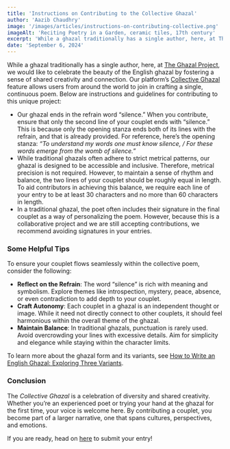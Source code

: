 ```yaml
---
title: 'Instructions on Contributing to the Collective Ghazal'
author: 'Aazib Chaudhry'
image: '/images/articles/instructions-on-contributing-collective.png'
imageAlt: 'Reciting Poetry in a Garden, ceramic tiles, 17th century'
excerpt: 'While a ghazal traditionally has a single author, here, at The Ghazal Project, we would like to celebrate the beauty of the English ghazal by fostering a sense of shared creativity and connection. Our platform’s Collective Ghazal feature allows users from around the world to join in crafting a single, continuous poem.'
date: 'September 6, 2024'
---
```


While a ghazal traditionally has a single author, here, at [The Ghazal Project](/), we would like to celebrate the beauty of the English ghazal by fostering a sense of shared creativity and connection. Our platform’s [Collective Ghazal](/collective-ghazal) feature allows users from around the world to join in crafting a single, continuous poem. Below are instructions and guidelines for contributing to this unique project:

- Our ghazal ends in the refrain word “silence.” When you contribute, ensure that only the second line of your couplet ends with “silence.” This is because only the opening stanza ends both of its lines with the refrain, and that is already provided. For reference, here’s the opening stanza: _“To understand my words one must know silence, / For these words emerge from the womb of silence.”_
- While traditional ghazals often adhere to strict metrical patterns, our ghazal is designed to be accessible and inclusive. Therefore, metrical precision is not required. However, to maintain a sense of rhythm and balance, the two lines of your couplet should be roughly equal in length. To aid contributors in achieving this balance, we require each line of your entry to be at least 30 characters and no more than 60 characters in length.
- In a traditional ghazal, the poet often includes their signature in the final couplet as a way of personalizing the poem. However, because this is a collaborative project and we are still accepting contributions, we recommend avoiding signatures in your entries.

### Some Helpful Tips

To ensure your couplet flows seamlessly within the collective poem, consider the following:

- **Reflect on the Refrain**: The word “silence” is rich with meaning and symbolism. Explore themes like introspection, mystery, peace, absence, or even contradiction to add depth to your couplet.
- **Craft Autonomy**: Each couplet in a ghazal is an independent thought or image. While it need not directly connect to other couplets, it should feel harmonious within the overall theme of the ghazal.
- **Maintain Balance**: In traditional ghazals, punctuation is rarely used. Avoid overcrowding your lines with excessive details. Aim for simplicity and elegance while staying within the character limits.

To learn more about the ghazal form and its variants, see [How to Write an English Ghazal: Exploring Three Variants](/articles/how-to-write-english-ghazal).

### Conclusion

The _Collective Ghazal_ is a celebration of diversity and shared creativity. Whether you’re an experienced poet or trying your hand at the ghazal for the first time, your voice is welcome here. By contributing a couplet, you become part of a larger narrative, one that spans cultures, perspectives, and emotions.

If you are ready, head on [here](/collective-ghazal?contributing=true) to submit your entry!
